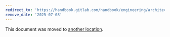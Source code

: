 ```yaml
---
redirect_to: 'https://handbook.gitlab.com/handbook/engineering/architecture/design-documents/cells/impacted_features/merge-requests/'
remove_date: '2025-07-08'
---
```


This document was moved to [another location](https://handbook.gitlab.com/handbook/engineering/architecture/design-documents/cells/impacted_features/merge-requests/).

<!-- This redirect file can be deleted after <2025-07-08>. -->
<!-- Redirects that point to other docs in the same project expire in three months. -->
<!-- Redirects that point to docs in a different project or site (for example, link is not relative and starts with `https:`) expire in one year. -->
<!-- Before deletion, see: https://docs.gitlab.com/ee/development/documentation/redirects.html -->
